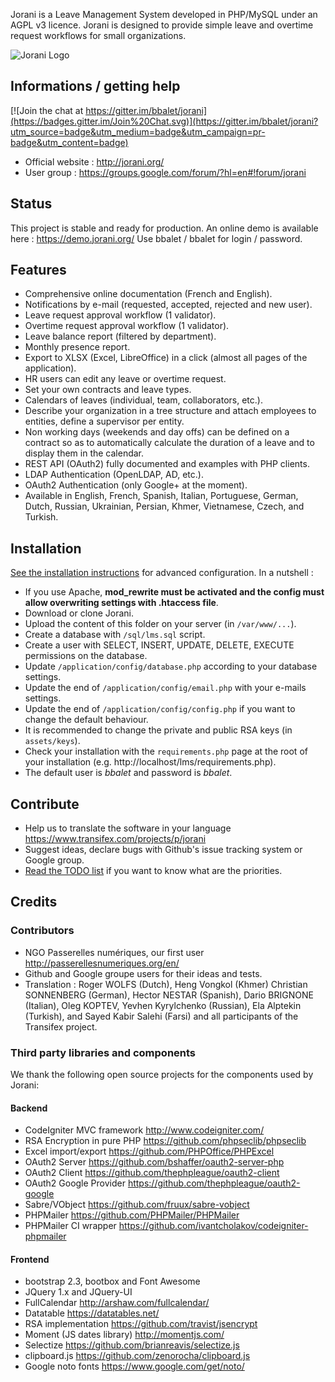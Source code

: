Jorani is a Leave Management System developed in PHP/MySQL under an AGPL v3 licence.
Jorani is designed to provide simple leave and overtime request workflows for small organizations.

![Jorani Logo](https://raw.githubusercontent.com/bbalet/jorani/master/assets/images/Jorani_Logo_horizontal-700.png)

## Informations / getting help

[![Join the chat at https://gitter.im/bbalet/jorani](https://badges.gitter.im/Join%20Chat.svg)](https://gitter.im/bbalet/jorani?utm_source=badge&utm_medium=badge&utm_campaign=pr-badge&utm_content=badge)

* Official website : http://jorani.org/
* User group : https://groups.google.com/forum/?hl=en#!forum/jorani

## Status

This project is stable and ready for production. An online demo is available here : https://demo.jorani.org/
Use bbalet / bbalet for login / password.

## Features

* Comprehensive online documentation (French and English).
* Notifications by e-mail (requested, accepted, rejected and new user).
* Leave request approval workflow (1 validator).
* Overtime request approval workflow (1 validator).
* Leave balance report (filtered by department).
* Monthly presence report.
* Export to XLSX (Excel, LibreOffice) in a click (almost all pages of the application).
* HR users can edit any leave or overtime request.
* Set your own contracts and leave types.
* Calendars of leaves (individual, team, collaborators, etc.).
* Describe your organization in a tree structure and attach employees to entities, define a supervisor per entity.
* Non working days (weekends and day offs) can be defined on a contract so as to automatically calculate the duration of a leave and to display them in the calendar.
* REST API (OAuth2) fully documented and examples with PHP clients.
* LDAP Authentication (OpenLDAP, AD, etc.).
* OAuth2 Authentication (only Google+ at the moment).
* Available in English, French, Spanish, Italian, Portuguese, German, Dutch, Russian, Ukrainian, Persian, Khmer, Vietnamese, Czech, and Turkish.

## Installation

[See the installation instructions](docs/install/README.md) for advanced configuration. In a nutshell :
* If you use Apache, **mod_rewrite must be activated and the config must allow overwriting settings with .htaccess file**.
* Download or clone Jorani.
* Upload the content of this folder on your server (in <code>/var/www/...</code>).
* Create a database with <code>/sql/lms.sql</code> script.
* Create a user with SELECT, INSERT, UPDATE, DELETE, EXECUTE permissions on the database.
* Update <code>/application/config/database.php</code> according to your database settings.
* Update the end of <code>/application/config/email.php</code> with your e-mails settings.
* Update the end of <code>/application/config/config.php</code> if you want to change the default behaviour.
* It is recommended to change the private and public RSA keys (in <code>assets/keys</code>).
* Check your installation with the <code>requirements.php</code> page at the root of your installation (e.g. http://localhost/lms/requirements.php).
* The default user is *bbalet* and password is *bbalet*.

## Contribute

* Help us to translate the software in your language https://www.transifex.com/projects/p/jorani
* Suggest ideas, declare bugs with Github's issue tracking system or Google group.
* [Read the TODO list](TODO.md) if you want to know what are the priorities.

## Credits

### Contributors

* NGO Passerelles numériques, our first user http://passerellesnumeriques.org/en/
* Github and Google groupe users for their ideas and tests.
* Translation : Roger WOLFS (Dutch), Heng Vongkol (Khmer) Christian SONNENBERG (German), Hector NESTAR (Spanish), Dario BRIGNONE (Italian), Oleg KOPTEV, Yevhen Kyrylchenko (Russian), Ela Alptekin (Turkish), and Sayed Kabir Salehi (Farsi) and all participants of the Transifex project.

### Third party libraries and components

We thank the following open source projects for the components used by Jorani:

#### Backend

* CodeIgniter MVC framework http://www.codeigniter.com/
* RSA Encryption in pure PHP https://github.com/phpseclib/phpseclib
* Excel import/export https://github.com/PHPOffice/PHPExcel
* OAuth2 Server https://github.com/bshaffer/oauth2-server-php
* OAuth2 Client https://github.com/thephpleague/oauth2-client
* OAuth2 Google Provider https://github.com/thephpleague/oauth2-google
* Sabre/VObject https://github.com/fruux/sabre-vobject
* PHPMailer https://github.com/PHPMailer/PHPMailer
* PHPMailer CI wrapper https://github.com/ivantcholakov/codeigniter-phpmailer

#### Frontend

* bootstrap 2.3, bootbox and Font Awesome
* JQuery 1.x and JQuery-UI
* FullCalendar http://arshaw.com/fullcalendar/
* Datatable https://datatables.net/
* RSA implementation https://github.com/travist/jsencrypt
* Moment (JS dates library) http://momentjs.com/
* Selectize https://github.com/brianreavis/selectize.js
* clipboard.js https://github.com/zenorocha/clipboard.js
* Google noto fonts https://www.google.com/get/noto/
